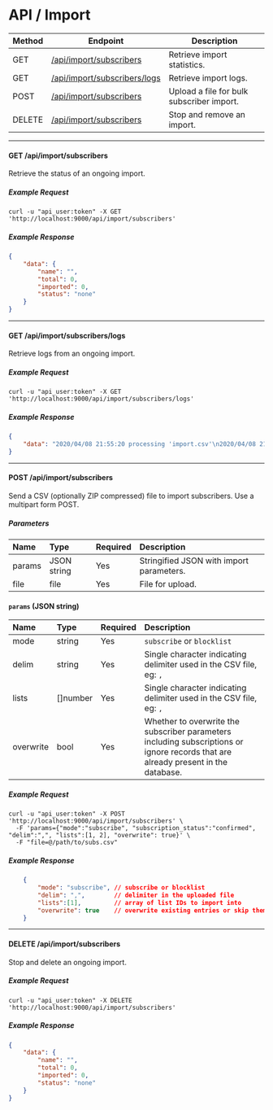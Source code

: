 # API / Import

Method   | Endpoint                                        | Description
---------|-------------------------------------------------|------------------------------------------------
GET      | [/api/import/subscribers](#get-apiimportsubscribers) | Retrieve import statistics.
GET      | [/api/import/subscribers/logs](#get-apiimportsubscriberslogs) | Retrieve import logs.
POST     | [/api/import/subscribers](#post-apiimportsubscribers) | Upload a file for bulk subscriber import.
DELETE   | [/api/import/subscribers](#delete-apiimportsubscribers) | Stop and remove an import.

______________________________________________________________________

#### GET /api/import/subscribers

Retrieve the status of an ongoing import.

##### Example Request

```shell
curl -u "api_user:token" -X GET 'http://localhost:9000/api/import/subscribers'
```

##### Example Response

```json
{
    "data": {
        "name": "",
        "total": 0,
        "imported": 0,
        "status": "none"
    }
}
```

______________________________________________________________________

#### GET /api/import/subscribers/logs

Retrieve logs from an ongoing import.

##### Example Request

```shell
curl -u "api_user:token" -X GET 'http://localhost:9000/api/import/subscribers/logs'
```

##### Example Response

```json
{
    "data": "2020/04/08 21:55:20 processing 'import.csv'\n2020/04/08 21:55:21 imported finished\n"
}
```

______________________________________________________________________

#### POST /api/import/subscribers

Send a CSV (optionally ZIP compressed) file to import subscribers. Use a multipart form POST.

##### Parameters

| Name   | Type        | Required | Description                              |
|:-------|:------------|:---------|:-----------------------------------------|
| params | JSON string | Yes      | Stringified JSON with import parameters. |
| file   | file        | Yes      | File for upload.                         |


#### `params` (JSON string)
| Name      | Type     | Required | Description                                                                                                                        |
|:----------|:---------|:---------|:-----------------------------------------------------------------------------------------------------------------------------------|
| mode      | string   | Yes      | `subscribe` or `blocklist`                                                                                                         |
| delim     | string   | Yes      | Single character indicating delimiter used in the CSV file, eg: `,`                                                                |
| lists     | []number | Yes      | Single character indicating delimiter used in the CSV file, eg: `,`                                                                |
| overwrite | bool     | Yes      | Whether to overwrite the subscriber parameters including subscriptions or ignore records that are already present in the database. |

##### Example Request

```shell
curl -u "api_user:token" -X POST 'http://localhost:9000/api/import/subscribers' \
  -F 'params={"mode":"subscribe", "subscription_status":"confirmed", "delim":",", "lists":[1, 2], "overwrite": true}' \
  -F "file=@/path/to/subs.csv"
```

##### Example Response

```json
    {
        "mode": "subscribe", // subscribe or blocklist
        "delim": ",",        // delimiter in the uploaded file
        "lists":[1],         // array of list IDs to import into
        "overwrite": true    // overwrite existing entries or skip them?
    }
```

______________________________________________________________________

#### DELETE /api/import/subscribers

Stop and delete an ongoing import.

##### Example Request

```shell
curl -u "api_user:token" -X DELETE 'http://localhost:9000/api/import/subscribers' 
```

##### Example Response

```json
{
    "data": {
        "name": "",
        "total": 0,
        "imported": 0,
        "status": "none"
    }
}
```
